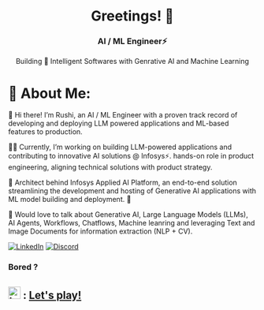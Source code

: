 <h1 align="center">Greetings! 👋 </h1>
<h3 align="center">AI / ML Engineer⚡️ </h3>
  
<p align="center">Building 🧠 Intelligent Softwares with Genrative AI and Machine Learning</p>

# 🌟 About Me:

🧡 Hi there! I’m Rushi, an AI / ML Engineer with a proven track record of developing and deploying LLM powered applications and ML-based features to production.

👨‍💻 Currently, I’m working on building LLM-powered applications and contributing to innovative AI solutions @ Infosys⚡️.  hands-on role in product engineering, aligning technical solutions with product strategy.

🎉 Architect behind Infosys Applied AI Platform, an end-to-end solution streamlining the development and hosting of Generative AI applications with ML model building and deployment. 🚀

💬 Would love to talk about Generative AI, Large Language Models (LLMs), AI Agents, Workflows, Chatflows, Machine leanring and leveraging Text and Image Documents for information extraction (NLP + CV).




[![LinkedIn](https://img.shields.io/badge/LinkedIn-%230077B5.svg?logo=linkedin&logoColor=white)](https://www.linkedin.com/in/rushi-vispute/)
[![Discord](https://img.shields.io/badge/Discord-blue?logo=discord&logoColor=white)](https://discordapp.com/users/poly.math)


### Bored ?
<p align="center">
<!--  <img src="https://github.com/rohansx/rohansx/assets/33249782/c3b8f132-b9ba-4131-8f66-4f58b85cc60f" alt="burpsuite"width="40"/> -->
  <h2><img src="https://github.com/rohansx/rohansx/assets/33249782/1bd07161-11f4-43c5-8320-30a93f4fe441" alt="burpsuite"width="25"/> : <a href="https://www.chess.com/member/noob_rk"> Let's play!</a></h2> 
</p>


<!---   [![Stack Overflow](https://img.shields.io/badge/-Stackoverflow-FE7A16?logo=stack-overflow&logoColor=white)]([https://stackoverflow.com/users/aniketmaurya](https://stackoverflow.com/users/8052167/aniket-maurya))
[![YouTube](https://img.shields.io/badge/YouTube-%23FF0000.svg?logo=YouTube&logoColor=white)](https://youtube.com/@aiwithaniket)
[![Twitter](https://img.shields.io/badge/Twitter-%231DA1F2.svg?logo=Twitter&logoColor=white)](https://x.com/aniketmaurya)
[![Medium](https://img.shields.io/badge/Medium-12100E?logo=medium&logoColor=white)](https://medium.com/@aniketmaurya)

🧡 Creator of [GradsFlow](https://gradsflow.com) - Empowering zero-code machine learning training and deployment 🚀

👨‍💻 I'm passionate about sharing insights on ML/AI and Programming through my blogs at https://aniketmaurya.com

</br>

⚡  **Unpopular opinion**: _Bikes > Cars_.


<br>
--->


